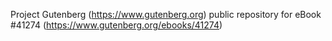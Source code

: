 Project Gutenberg (https://www.gutenberg.org) public repository for eBook #41274 (https://www.gutenberg.org/ebooks/41274)
